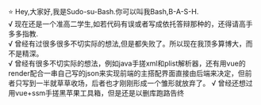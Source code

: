 ⭐ Hey,大家好,我是Sudo-su-Bash.你可以叫我Bash,B-A-S-H.<br>
 √ 现在还是一个准高二学生,如若代码有误或者写成依托答辩那种的，还得请高手多多指教.<br>
 √ 曾经有过很多很多不切实际的想法,但是都失败了。所以现在我顶多算博大，而不是精深。<br>
 √ 曾经有很多不切实际的想法，例如java手搓xml和plist解析器，还有用vue的render配合一串自己写的json来实现前端的主搭配界面直接由后端来决定，但前者只写到一半就草草收场，后者也才刚刚形成一个雏形就放弃了。
  √ 曾经还想过用vue+ssm手搓黑苹果工具箱，但是还是以删库跑路告终
